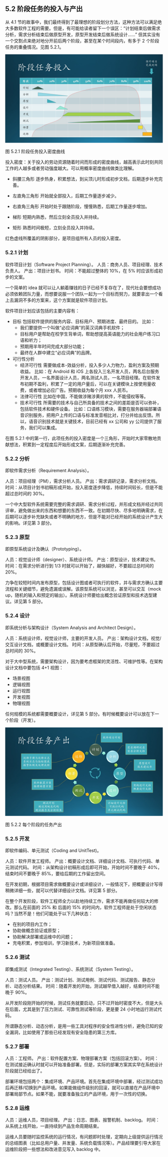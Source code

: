 ## 5.2 阶段任务的投入与产出

从 4.1 节的故事中，我们最终得到了最理想的阶段划分方法，这种方法可以满足绝大多数软件工程的需要。但是，有可能给读者留下一个误区：“计划结束后做需求分析，需求分析结束后做原型开发，原型开发结束后做系统设计......” 但其实没有一个交割点来绝对地分开前后两个阶段，甚至在某个时间段内，有多于 2 个阶段任务的重叠情况。见图 5.2.1。

<img src="img/Slide4.JPG"/>

图 5.2.1 阶段任务投入密度曲线

投入密度：关于投入的劳动资源随着时间而形成的密度曲线，越高表示此时刻共同工作的人越多或者劳动强度越大。可以用概率密度曲线做类比理解。

- 斜腰三角形
  逐步热身，积累想法，到尖顶儿时形成初步文档，后期逐步补充完善。

- 左直角三角形
  开始就全部投入，后期工作量逐步减少。

- 右直角三角形
  开始时处于跟随阶段，慢慢熟悉，后期工作量逐步增加。

- 梯形
  短期内熟悉，然后立刻全员投入并持续。

- 矩形
  熟悉时间极短，立刻全员投入并持续。

红色虚线所覆盖的阴影部分，是项目组所有人员的投入密度。

### 5.2.1 计划

软件项目计划（Software Project Planning）。
人员：商务人员、项目经理、技术负责人。
产出：项目计划书。
时间：不能超过整体的 10%，在 5% 时应该形成初步的文案。

一个简单的 idea 就可以让人躺着赚钱的日子已经不复存在了，现代社会要想成功必须依赖团队力量，而想要说服一个团队一起为一个目标而努力，就要拿出一个看上去漏洞不多的方案来，这个方案就是软件项目计划。

软件项目计划应该包括的主要内容有：

- 目标
  包括软件提供的服务内容、目标用户、预期进度、最终目的。
  比如：
  - 我们要提供一个叫做“必应词典”的英汉词典手机软件；
  - 目标用户是帮助在校学生背单词，帮助想提高英语能力的社会用户练习口语和听力；
  - 预期用半年时间完成大部分功能；
  - 最终在人群中建立“必应词典”的品牌。
- 可行性分析
    - 经济可行性
      需要做成本-效益分析，投入多少人力物力，盈利方案及预期收益。
      比如：在 Android 和 iOS 上各投入三名开发人员，两名后台服务开发人员，一名界面设计人员，两名测试人员，一名项目经理。在软件发布初期不盈利，积累了一定的用户量后，可以在关键模块上按使用量收费，或者增加必应广告。预期收益为每个月 xxx 人民币。
    - 法律可行性
      比如在中国，不能做涉赌涉黄的软件，不能侵权等等。
    - 技术可行性
      所需要的技术与自己所具备的技术之间的差距是否可以弥补，包括软件技术和硬件设备。
      比如：口语练习模块，需要在服务器端部署语音识别服务，把用户上传的口语与标准发音相比对，打分并给出反馈。所以，语音识别技术就是关键技术，目前已经有 xx 公司和 yy 公司提供了服务，我们可以集成。

在图 5.2.1 中的第一行，此项任务的投入密度是一个三角形，开始时大家零散地贡献想法，积累到一定程度后开始形成文案，后期逐渐补充完善。

### 5.2.2 分析

即软件需求分析（Requirement Analysis）。

人员：项目经理（PM），需求分析人员。
产出：需求调研记录，需求分析文档。
时间：从项目计划书初稿形成开始，投入密度逐步降低，持续时间较长，但是不能超过总时间的 30%。

一个中大型软件系统需要完整的需求调研、需求分析过程，并形成文档并经过共同评审，避免做出来的东西和想要的东西不一致。在初期尽快、尽多地明确需求，在后期可以逐步补充缺失或者不明确的地方，但是不能对已经开始的系统设计产生大的影响。详见第 3 部分。

### 5.2.3 原型

即原型系统设计及确认（Prototyping）。

人员：视觉设计师（designer）、系统设计师。
产出：原型设计，技术建议书。
时间：在需求分析进行到 1/3 时就可以开始了，越快越好，不要超过总时间的 20%。

力争在较短时间内发布原型，包括设计图或者可执行的软件，并与需求方确认主要流程和关键细节，避免遗漏或误解。该原型系统可以浏览，甚至可以交互（mock up，随机的输入和预定的输出）。系统设计师要给出概念验证原型和技术选型建议。详见第 5 部分。

### 5.2.4 设计

即系统分析与架构设计（System Analysis and Architect Design）。

人员：系统设计师，视觉设计师，主要的开发人员。
产出：架构设计文档，视觉/交互设计文档，或概要设计文档。
时间：从原型确认后开始，尽量短，不要超过总时间的 30%。

对于大中型系统，需要架构设计，因为要考虑框架的灵活性、可维护性等。在架构设计文档中要包括 4+1 视图：
- 场景视图
- 逻辑视图
- 运行视图
- 开发视图
- 物理视图

任何规模的系统都需要概要设计，详见第 5 部分。有时候概要设计可以放在下一个阶段（开发）。

<img src="img/Slide5.JPG"/>

图 5.2.2 每个阶段的任务产出

### 5.2.5 开发

即软件编码、单元测试（Coding and UnitTest)。

人员：软件开发工程师。
产出：概要设计文档、详细设计文档、可执行代码、单元测试代码。
时间：从架构设计初稿形成后即可开始，开始时间不要晚于 40%，结束时间不要晚于 85%，要给后期的工作留出空间。

在开发初期，根据项目需求做概要设计或详细设计，一般情况下，把概要设计写得稍微详细一些，就可以代替详细设计文档。详见第 5 部分。

在整个开发阶段，软件工程师全力以赴地持续工作，需求不能再做任何较大的修改。那么在前面的 25% 和 后面的 15% 的时间内，软件工程师是处于空闲状态吗？当然不是！他们可能处于以下几种状态：

- 在别的项目内工作；
- 协助做概念验证或原型；
- 协助解决部署或运维中的问题；
- 充电积累，参加培训，学习新技术，为新项目做准备。

### 5.2.6 测试

即集成测试（Integrated Testing）、系统测试（System Testing）。

人员：测试人员。
产出：测试计划、测试用例、测试代码、测试报告、静态分析、动态分析结果。
时间：随着开发的开始，测试越早借入越好，结束时间不能晚于 90%。

从开发阶段刚开始的时候，测试任务就要启动，只不过开始时密度不大，但是大头在后面，尤其是到了压力测试、可靠性测试等阶段，更是要 24 小时地运行测试代码。

所谓静态分析、动态分析，是用一些工具对程序的安全性进性分析，避免已知的安全漏洞，比如使用了那些已经发现有安全隐患的第三方库。

### 5.2.7 部署

人员：工程师。
产出：软件配置方案、物理部署方案（包括回滚方案）。
时间：在测试接近确认时就可以开始准备部署。但是，实际的部署方案其实早在系统设计阶段就已经给出了。

部署环境包括两个：集成环境、产品环境。首先在集成环境中部署，经过测试成功后再迁移/切换到产品环境。如果能做组件级别的回滚，就可以直接在产品环境中部署局部节点。如果不能，就要准备独立的产品环境，用于一次性的切换。

### 5.2.8 运维

人员：运维人员，项目经理。
产出：日志、图表、报警机制、backlog。
时间：从系统上线开始，一直持续到产品生命周期结束。

运维人员要随时监控系统的运行情况，有问题即时处理，定期向上级提供运行情况的总结图表（比如总用户量、并发量、系统负载情况等）。产品经理要引导大家在运维阶段把一些想法和改进意见写入 backlog 中。

